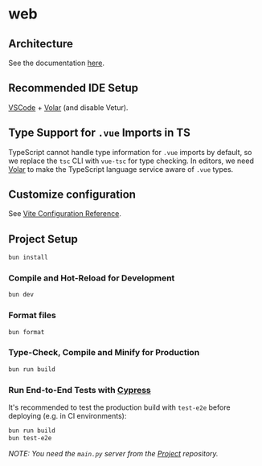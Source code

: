 # web

## Architecture

See the documentation [here](./docs/architecture.md).

## Recommended IDE Setup

[VSCode](https://code.visualstudio.com/) + [Volar](https://marketplace.visualstudio.com/items?itemName=Vue.volar) (and disable Vetur).

## Type Support for `.vue` Imports in TS

TypeScript cannot handle type information for `.vue` imports by default, so we replace the `tsc` CLI with `vue-tsc` for type checking. In editors, we need [Volar](https://marketplace.visualstudio.com/items?itemName=Vue.volar) to make the TypeScript language service aware of `.vue` types.

## Customize configuration

See [Vite Configuration Reference](https://vitejs.dev/config/).

## Project Setup

```sh
bun install
```

### Compile and Hot-Reload for Development

```sh
bun dev
```

### Format files

```sh
bun format
```

### Type-Check, Compile and Minify for Production

```sh
bun run build
```

### Run End-to-End Tests with [Cypress](https://www.cypress.io/)

It's recommended to test the production build with `test-e2e` before deploying (e.g. in CI environments):

```sh
bun run build
bun test-e2e
```

_NOTE: You need the `main.py` server from the [Project](https://github.com/Basketball-Competition-Dashboard/Project) repository._
